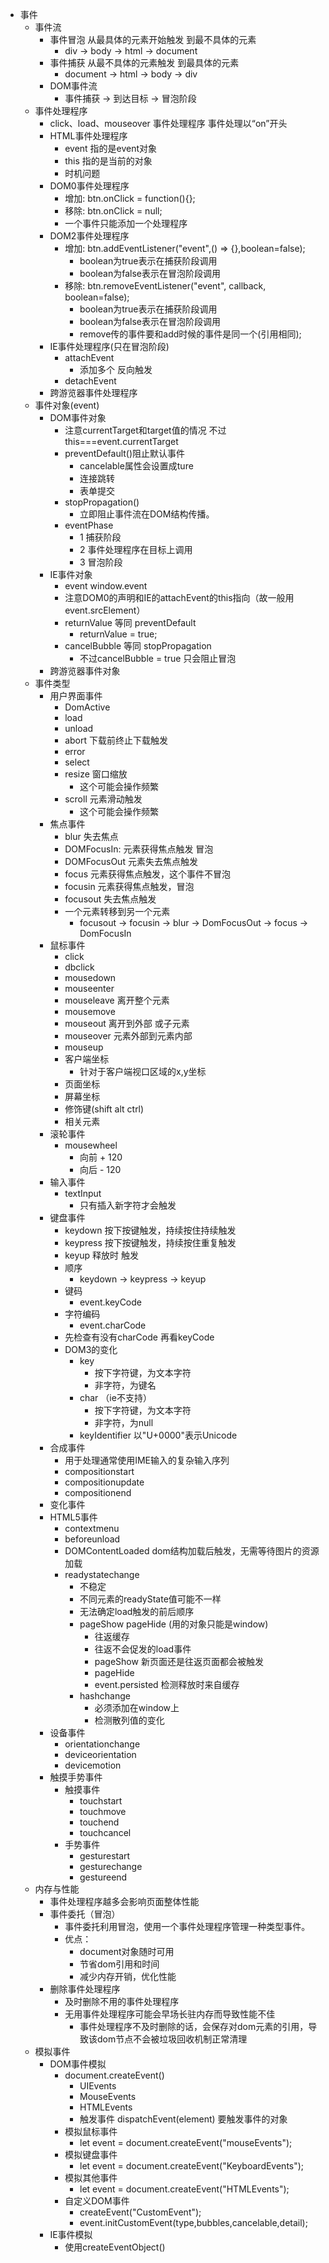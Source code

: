 + 事件
  + 事件流
    + 事件冒泡 从最具体的元素开始触发 到最不具体的元素
      + div -> body -> html -> document
    + 事件捕获 从最不具体的元素触发 到最具体的元素
      + document -> html -> body -> div
    + DOM事件流
      + 事件捕获 -> 到达目标 -> 冒泡阶段
  + 事件处理程序
    + click、load、mouseover 事件处理程序 事件处理以“on”开头
    + HTML事件处理程序
      + event 指的是event对象
      + this 指的是当前的对象
      + 时机问题
    + DOM0事件处理程序
      + 增加: btn.onClick = function(){};
      + 移除: btn.onClick = null;
      + 一个事件只能添加一个处理程序
    + DOM2事件处理程序
      + 增加: btn.addEventListener("event",() => {},boolean=false);
        + boolean为true表示在捕获阶段调用
        + boolean为false表示在冒泡阶段调用
      + 移除: btn.removeEventListener("event", callback, boolean=false);
        + boolean为true表示在捕获阶段调用
        + boolean为false表示在冒泡阶段调用
        + remove传的事件要和add时候的事件是同一个(引用相同);
    + IE事件处理程序(只在冒泡阶段)
      + attachEvent
        + 添加多个 反向触发
      + detachEvent
    + 跨游览器事件处理程序
  + 事件对象(event)
    + DOM事件对象
      + 注意currentTarget和target值的情况 不过this===event.currentTarget
      + preventDefault()阻止默认事件
        + cancelable属性会设置成ture
        + 连接跳转
        + 表单提交
      + stopPropagation()
        + 立即阻止事件流在DOM结构传播。
      + eventPhase
        + 1 捕获阶段
        + 2 事件处理程序在目标上调用
        + 3 冒泡阶段
    + IE事件对象
      + event window.event
      + 注意DOM0的声明和IE的attachEvent的this指向（故一般用event.srcElement）
      + returnValue 等同 preventDefault
        + returnValue = true;
      + cancelBubble 等同 stopPropagation
        + 不过cancelBubble = true 只会阻止冒泡
    + 跨游览器事件对象
  + 事件类型
    + 用户界面事件
      + DomActive
      + load
      + unload
      + abort 下载前终止下载触发
      + error
      + select
      + resize 窗口缩放
        + 这个可能会操作频繁
      + scroll 元素滑动触发
        + 这个可能会操作频繁
    + 焦点事件
      + blur 失去焦点
      + DOMFocusIn: 元素获得焦点触发 冒泡
      + DOMFocusOut 元素失去焦点触发
      + focus 元素获得焦点触发，这个事件不冒泡
      + focusin 元素获得焦点触发，冒泡
      + focusout 失去焦点触发
      + 一个元素转移到另一个元素
        + focusout -> focusin -> blur -> DomFocusOut -> focus -> DomFocusIn
    + 鼠标事件
      + click
      + dbclick
      + mousedown
      + mouseenter
      + mouseleave  离开整个元素
      + mousemove
      + mouseout    离开到外部 或子元素
      + mouseover   元素外部到元素内部
      + mouseup
      + 客户端坐标
        + 针对于客户端视口区域的x,y坐标
      + 页面坐标
      + 屏幕坐标
      + 修饰键(shift alt ctrl)
      + 相关元素
    + 滚轮事件
      + mousewheel
        + 向前 + 120
        + 向后 - 120
    + 输入事件
      + textInput
        + 只有插入新字符才会触发
    + 键盘事件
      + keydown 按下按键触发，持续按住持续触发
      + keypress 按下按键触发，持续按住重复触发
      + keyup 释放时 触发
      + 顺序
        + keydown -> keypress -> keyup
      + 键码
        + event.keyCode
      + 字符编码
        + event.charCode
      + 先检查有没有charCode 再看keyCode
      + DOM3的变化
        + key
          + 按下字符键，为文本字符
          + 非字符，为键名
        + char （ie不支持）
          + 按下字符键，为文本字符
          + 非字符，为null
        + keyIdentifier 以"U+0000"表示Unicode
    + 合成事件
      + 用于处理通常使用IME输入的复杂输入序列
      + compositionstart
      + compositionupdate
      + compositionend
    + 变化事件
    + HTML5事件
      + contextmenu
      + beforeunload
      + DOMContentLoaded dom结构加载后触发，无需等待图片的资源加载
      + readystatechange 
        + 不稳定
        + 不同元素的readyState值可能不一样
        + 无法确定load触发的前后顺序
        + pageShow pageHide (用的对象只能是window)
          + 往返缓存
          + 往返不会促发的load事件
          + pageShow 新页面还是往返页面都会被触发
          + pageHide 
          + event.persisted 检测释放时来自缓存
        + hashchange
          + 必须添加在window上
          + 检测散列值的变化
    + 设备事件
      + orientationchange
      + deviceorientation
      + devicemotion
    + 触摸手势事件
      + 触摸事件
        + touchstart
        + touchmove
        + touchend
        + touchcancel
      + 手势事件
        + gesturestart
        + gesturechange
        + gestureend
  + 内存与性能
    + 事件处理程序越多会影响页面整体性能
    + 事件委托（冒泡）
      + 事件委托利用冒泡，使用一个事件处理程序管理一种类型事件。
      + 优点：
        + document对象随时可用
        + 节省dom引用和时间
        + 减少内存开销，优化性能
    + 删除事件处理程序
      + 及时删除不用的事件处理程序
      + 无用事件处理程序可能会早场长驻内存而导致性能不佳
        + 事件处理程序不及时删除的话，会保存对dom元素的引用，导致该dom节点不会被垃圾回收机制正常清理
  + 模拟事件
    + DOM事件模拟
      + document.createEvent()
        + UIEvents
        + MouseEvents
        + HTMLEvents
        + 触发事件 dispatchEvent(element) 要触发事件的对象
      + 模拟鼠标事件
        + let event = document.createEvent("mouseEvents");
      + 模拟键盘事件
        + let event = document.createEvent("KeyboardEvents");
      + 模拟其他事件
        + let event = document.createEvent("HTMLEvents");
      + 自定义DOM事件
        + createEvent("CustomEvent");
        + event.initCustomEvent(type,bubbles,cancelable,detail);
    + IE事件模拟
      + 使用createEventObject()